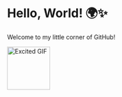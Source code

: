 # Hello, World! 🌍✨

Welcome to my little corner of GitHub!

<img src="https://media.giphy.com/media/ZyYsIXsLM9ND8pDKw5/giphy.gif" alt="Excited GIF" width="100" height="100" />
